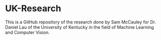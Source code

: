 # UK-Research
This is a GitHub repository of the research done by Sam McCauley for Dr. Daniel Lau of the University of Kentucky in the field of Machine Learning and Computer Vision.
